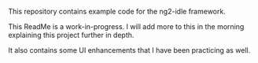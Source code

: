 This repository contains example code for the ng2-idle framework.

This ReadMe is a work-in-progress. I will add more to this in the morning explaining this project further in depth.

It also contains some UI enhancements that I have been practicing as well.
